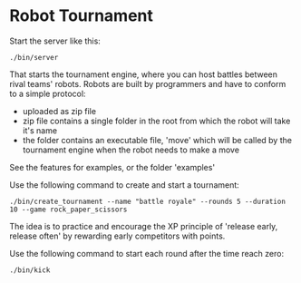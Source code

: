 # Robot Tournament

Start the server like this:

    ./bin/server

That starts the tournament engine, where you can host battles between rival teams' robots. Robots are built by programmers and have to conform to a simple protocol:

  * uploaded as zip file
  * zip file contains a single folder in the root from which the robot will take it's name
  * the folder contains an executable file, 'move' which will be called by the tournament engine when the robot needs to make a move

See the features for examples, or the folder 'examples'

Use the following command to create and start a tournament:

    ./bin/create_tournament --name "battle royale" --rounds 5 --duration 10 --game rock_paper_scissors

The idea is to practice and encourage the XP principle of 'release early, release often' by rewarding early competitors with points.


Use the following command to start each round after the time reach zero:

    ./bin/kick
